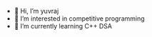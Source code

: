 - 👋 Hi, I’m yuvraj
- 👀 I’m interested in competitive programming
- 🌱 I’m currently learning C++ DSA

<!---
yuviyuvraj143/yuviyuvraj143 is a ✨ special ✨ repository because its `README.md` (this file) appears on your GitHub profile.
You can click the Preview link to take a look at your changes.
--->
